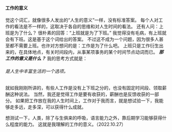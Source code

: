 #### 工作的意义
觉这个词汇，就像很多人发出的“人生的意义”一样，没有标准答案。
每个人对工作的看法是不一样的，这取决于各自的思维和对人生时间的看法。
还有人问：上班是为了什么？
很朴素的回答：“上班就是为了下班。”
我觉得没有毛病，有上班就会有下班。这是基于这个词给出的答案。
不过这不成为一个问题，因为很多人甚至都不需要上班。也许对方想问的是：工作是为了什么吧。
上班只是工作衍生出来的，在具体地点，有关时间段内，从事某项事务的某个时间节点动词而已。
***那工作的意义是什么？***
我的思考方式就是：
###### 是人生中丰富生活的一个选项。
就如我刚刚所讲的，有些人工作是没有上下班之分的，也没有固定时间段、领取薪酬这种说法。
当然，我还是觉得工作是要有收获的，薪酬也是反馈收获的一部分。
如果把工作放在我的人生时间上，工作对于我而言，就是想试验一下，我能够走多远，走多深，可以获得什么成就。

想测试一下，人类，除了与生俱来的呼吸，语言能力之外，靠后期学习能够获得什么程度的能力。
这就是我理解的工作的意义。（2022.10.27）
